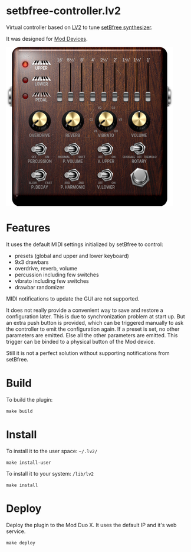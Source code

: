 # setbfree-controller.lv2

Virtual controller based on [LV2](http://lv2plug.in/) to tune [setBfree synthesizer](http://setbfree.org).

It was designed for [Mod Devices](moddevices.com).

![Preview](./modgui/screenshot.png)

# Features

It uses the default MIDI settings initialized by setBfree to control:

- presets (global and upper and lower keyboard)
- 9x3 drawbars
- overdrive, reverb, volume
- percussion including few switches
- vibrato including few switches
- drawbar randomizer

MIDI notifications to update the GUI are not supported.

It does not really provide a convenient way to save and restore a configuration later. This is due to synchronization problem at start up. But an extra push button is provided, which can be triggered manually to ask the controller to emit the configuration again. If a preset is set, no other parameters are emitted. Else all the other parameters are emitted. This trigger can be binded to a physical button of the Mod device.

Still it is not a perfect solution without supporting notifications from setBfree.

# Build

To build the plugin:

```
make build
```
# Install

To install it to the user space: `~/.lv2/`

```
make install-user
```

To install it to your system: `/lib/lv2`

```
make install
```

# Deploy

Deploy the plugin to the Mod Duo X. It uses the default IP and it's web service.

```
make deploy
```
